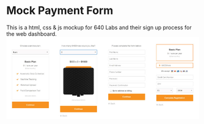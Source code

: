 Mock Payment Form 
============
This is a html, css & js mockup for 640 Labs and their sign up process for the web dashboard.
![Alt text](https://github.com/cmike444/mock_payment/blob/master/images/payment-process.jpg "Payment Process" )
